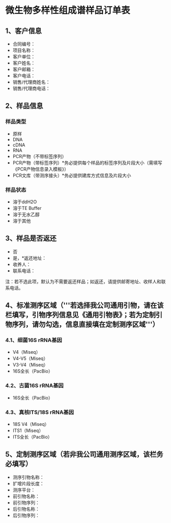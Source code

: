 # 微生物多样性组成谱样品订单表
## 1、客户信息
- 合同编号：
- 项目名称：
- 客户单位：
- 客户姓名：
- 客户邮箱：
- 客户电话：
- 销售/代理商姓名：
- 销售/代理商电话：
## 2、样品信息
### 样品类型
- 原样
- DNA
- cDNA
- RNA
- PCR产物（不带标签序列）
- PCR产物（带标签序列）*务必提供每个样品的标签序列及片段大小（需填写《PCR产物信息录入模板》）
- PCR文库（带测序接头）*务必提供建库方式信息及片段大小
### 样品状态
- 溶于ddH2O
- 溶于TE Buffer
- 溶于无水乙醇
- 溶于其他
## 3、样品是否返还
- 否
- 是，*返还地址：
- 收养人：
- 联系电话：

注：若不选此项，默认为不需要返还样品；如返还，请提供邮寄地址、收样人和联系电话。
## 4、标准测序区域（'''若选择我公司通用引物，请在该栏填写，引物序列信息见《通用引物表》；若为定制引物序列，请勿勾选，信息直接填在定制测序区域'''）
### 4.1、细菌16S rRNA基因
- V4（Miseq）
- V4-V5（Miseq）
- V3-V4（Miseq）
- 16S全长（PacBio）
### 4.2、古菌16S rRNA基因
- 16S全长（PacBio）
### 4.3、真核ITS/18S rRNA基因
- 18S V4（Miseq）
- ITS1（Miseq）
- ITS全长（PacBio）
## 5、定制测序区域（若非我公司通用测序区域，该栏务必填写）
- 测序引物名称：
- 扩增片段长度：
- 测序平台：
- 前引物名称：
- 前引物序列：
- 后引物名称：
- 后引物序列：

